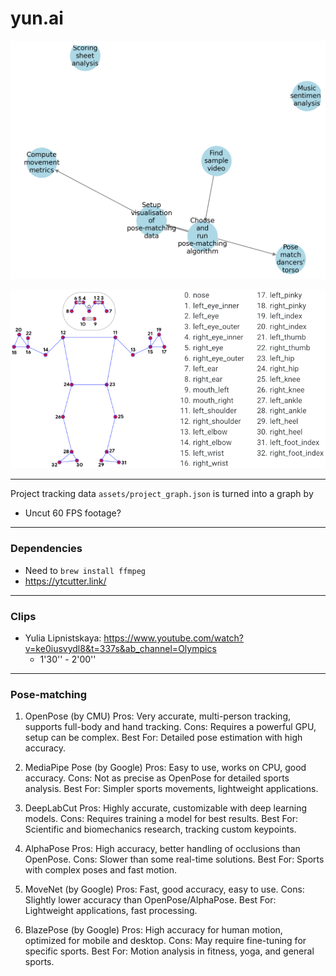 # yun.ai

![Project Graph](project_graph.png)

![Pose](assets/pose.png)

---

Project tracking data `assets/project_graph.json` is turned into a graph by 

- Uncut 60 FPS footage?

---

### Dependencies

- Need to `brew install ffmpeg`
- https://ytcutter.link/

---

### Clips

- Yulia Lipnistskaya: https://www.youtube.com/watch?v=ke0iusvydl8&t=337s&ab_channel=Olympics
    - 1'30'' - 2'00''

---

### Pose-matching

1. OpenPose (by CMU)
Pros: Very accurate, multi-person tracking, supports full-body and hand tracking.
Cons: Requires a powerful GPU, setup can be complex.
Best For: Detailed pose estimation with high accuracy.

2. MediaPipe Pose (by Google)
Pros: Easy to use, works on CPU, good accuracy.
Cons: Not as precise as OpenPose for detailed sports analysis.
Best For: Simpler sports movements, lightweight applications.

3. DeepLabCut
Pros: Highly accurate, customizable with deep learning models.
Cons: Requires training a model for best results.
Best For: Scientific and biomechanics research, tracking custom keypoints.

4. AlphaPose
Pros: High accuracy, better handling of occlusions than OpenPose.
Cons: Slower than some real-time solutions.
Best For: Sports with complex poses and fast motion.

5. MoveNet (by Google)
Pros: Fast, good accuracy, easy to use.
Cons: Slightly lower accuracy than OpenPose/AlphaPose.
Best For: Lightweight applications, fast processing.

6. BlazePose (by Google)
Pros: High accuracy for human motion, optimized for mobile and desktop.
Cons: May require fine-tuning for specific sports.
Best For: Motion analysis in fitness, yoga, and general sports.
